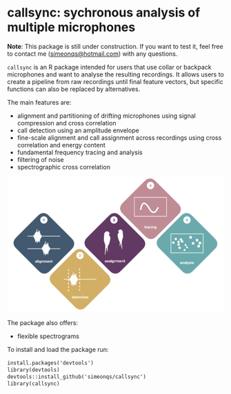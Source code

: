 # callsync: sychronous analysis of multiple microphones

**Note**: This package is still under construction. If you want to test it, feel free to contact me (<simeonqs@hotmail.com>) with any questions. 

`callsync` is an R package intended for users that use collar or backpack microphones and want to analyse the resulting recordings. It allows users to create a pipeline from raw recordings until final feature vectors, but specific functions can also be replaced by alternatives. 

The main features are:

- alignment and partitioning of drifting microphones using signal compression and cross correlation
- call detection using an amplitude envelope
- fine-scale alignment and call assignment across recordings using cross correlation and energy content
- fundamental frequency tracing and analysis
- filtering of noise
- spectrographic cross correlation

![*Flowchart for the `callsync` package.*](flowchart.png)

The package also offers:

- flexible spectrograms

To install and load the package run:

```
install.packages('devtools')
library(devtools)
devtools::install_github('simeonqs/callsync')
library(callsync)
```

